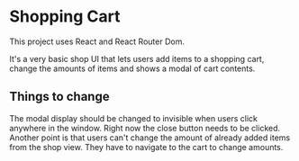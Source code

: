 # Shopping Cart
This project uses React and React Router Dom. 

It's a very basic shop UI that lets users add items to a shopping cart, 
change the amounts of items and shows a modal of cart contents.

## Things to change
The modal display should be changed to invisible when users click
anywhere in the window. Right now the close button needs to be clicked.
Another point is that users can't change the amount of already added items
from the shop view. They have to navigate to the cart to change amounts. 